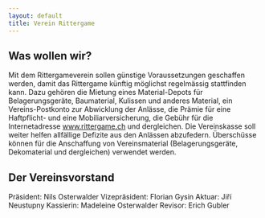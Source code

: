 ```yaml
---
layout: default
title: Verein Rittergame
---
```


## Was wollen wir?

Mit dem Rittergameverein sollen günstige Voraussetzungen geschaffen werden, damit das Rittergame künftig möglichst regelmässig stattfinden kann. Dazu gehören die Mietung eines Material-Depots für Belagerungsgeräte, Baumaterial, Kulissen und anderes Material, ein Vereins-Postkonto zur Abwicklung der Anlässe, die Prämie für eine Haftpflicht- und eine Mobiliarversicherung, die Gebühr für die Internetadresse www.rittergame.ch und dergleichen. Die Vereinskasse soll weiter helfen allfällige Defizite aus den Anlässen abzufedern. Überschüsse können für die Anschaffung von Vereinsmaterial (Belagerungsgeräte, Dekomaterial und dergleichen) verwendet werden.

## Der Vereinsvorstand

Präsident: Nils Osterwalder
Vizepräsident: Florian Gysin
Aktuar: Jiří Neustupny
Kassierin: Madeleine Osterwalder
Revisor: Erich Gubler
